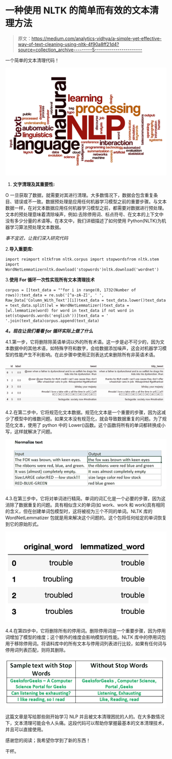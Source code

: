 # 一种使用 NLTK 的简单而有效的文本清理方法

> 原文：<https://medium.com/analytics-vidhya/a-simple-yet-effective-way-of-text-cleaning-using-nltk-4f90a8ff21d4?source=collection_archive---------5----------------------->

一个简单的文本清理代码！

![](img/7a1900488eacc426e6ecaa9610c703cb.png)

1.  **文字清理及其重要性:**

O 一旦获取了数据，就需要对其进行清理。大多数情况下，数据会包含重复条目、错误或不一致。数据预处理是应用任何机器学习模型之前的重要步骤。与文本数据一样，在对文本数据应用任何机器学习模型之前，都需要对数据进行预处理。文本的预处理意味着清除噪声，例如:去除停用词、标点符号、在文本的上下文中没有多少分量的术语等。在本文中，我们详细描述了如何使用 Python(NLTK)为机器学习算法预处理文本数据。

*事不宜迟，让我们深入研究代码*

2.**导入重要库:**

```
import reimport nltkfrom nltk.corpus import stopwordsfrom nltk.stem import WordNetLemmatizernltk.download('stopwords')nltk.download('wordnet')
```

3.**使用 For 循环一次性实现所有文本清理技术**

```
corpus = []text_data = ""for i in range(0, 1732(Number of rows)):text_data = re.sub('[^a-zA-Z]', ' ', Raw_Data['Column_With_Text'][i])text_data = text_data.lower()text_data = text_data.split()wl = WordNetLemmatizer()text_data = [wl.lemmatize(word) for word in text_data if not word in set(stopwords.words('english'))]text_data = ' '.join(text_data)corpus.append(text_data)
```

***4。现在让我们看看 for 循环实际上做了什么***

4.1.第一步，它将删除除英语单词以外的所有术语。这一步是必不可少的，因为文本数据中的其他术语，如特殊字符和数字，会给数据添加噪声，这会对机器学习模型的性能产生不利影响。在此步骤中使用正则表达式来删除所有非英语术语。

![](img/b00ecc776ba21fe4f6327a03b9a5baeb.png)

4.2.在第二步中，它将规范化文本数据。规范化文本是一个重要的步骤，因为这减少了模型中的维数问题。如果文本没有规范化，就会导致数据重复的问题。为了规范化文本，使用了 python 中的 Lower()函数。这个函数将所有的单词都转换成小写，这样就解决了问题。

![](img/6db209d6b176357baf8c9d90d17df498.png)

4.3.在第三步中，它将对单词进行精简。单词的词汇化是一个必要的步骤，因为这消除了数据重复的问题。具有相似含义的单词(如 work、work 和 work)具有相同的含义，但在创建单词包模型时，这将被视为三个不同的单词。NLTK 库的 WordNetLemmatizer 包就是用来解决这个问题的。这个包将任何给定的单词恢复到它的原始形式。

![](img/363c5408289c1f13dcd78d48d3d134de.png)

4.4.在第四步中，它将删除所有的停用词。删除停用词是一个重要步骤，因为停用词增加了模型的维度；这个额外的维度会影响模型的性能。NLTK 库中的停用词包用于移除停用词。将语料库中的所有文本与停用词列表进行比较，如果有任何词与停用词列表匹配，则将其删除。

![](img/65029d0a3a21cfe70b279a902870164e.png)

这篇文章是写给那些刚开始学习 NLP 并且被文本清理困扰的人的。在大多数情况下，文本清理可能会令人头痛。这段代码可以帮助你掌握最基本的文本清理技术，并且可以直接使用。

感谢您的阅读；我希望你学到了新的东西！

干杯。